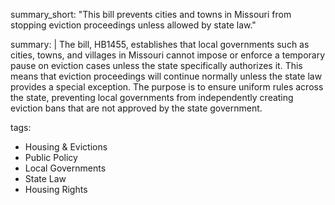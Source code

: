 summary_short: "This bill prevents cities and towns in Missouri from stopping eviction proceedings unless allowed by state law."

summary: |
  The bill, HB1455, establishes that local governments such as cities, towns, and villages in Missouri cannot impose or enforce a temporary pause on eviction cases unless the state specifically authorizes it. This means that eviction proceedings will continue normally unless the state law provides a special exception. The purpose is to ensure uniform rules across the state, preventing local governments from independently creating eviction bans that are not approved by the state government.

tags:
  - Housing & Evictions
  - Public Policy
  - Local Governments
  - State Law
  - Housing Rights
